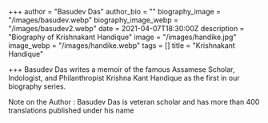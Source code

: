 +++
author = "Basudev Das"
author_bio = ""
biography_image = "/images/basudev.webp"
biography_image_webp = "/images/basudev2.webp"
date = 2021-04-07T18:30:00Z
description = "Biography of Krishnakant Handique"
image = "/images/handike.jpg"
image_webp = "/images/handike.webp"
tags = []
title = "Krishnakant Handique"

+++
Basudev Das writes a memoir of the famous Assamese Scholar, Indologist, and Philanthropist Krishna Kant Handique as the first in our biography series.

Note on the Author : Basudev Das is veteran scholar and has more than 400 translations published under his name